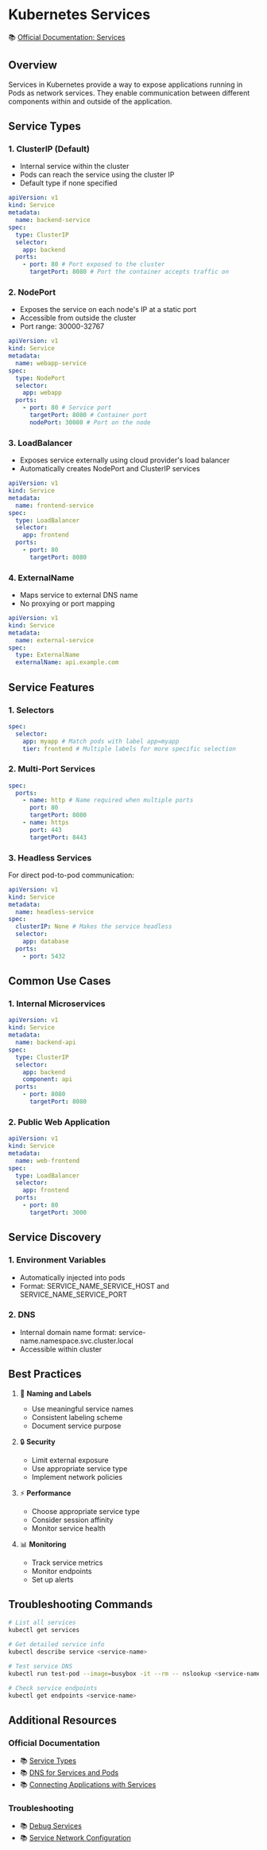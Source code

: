 # Kubernetes Services

📚 [Official Documentation: Services](https://kubernetes.io/docs/concepts/services-networking/service/)

## Overview

Services in Kubernetes provide a way to expose applications running in Pods as network services. They enable communication between different components within and outside of the application.

## Service Types

### 1. ClusterIP (Default)

- Internal service within the cluster
- Pods can reach the service using the cluster IP
- Default type if none specified

```yaml
apiVersion: v1
kind: Service
metadata:
  name: backend-service
spec:
  type: ClusterIP
  selector:
    app: backend
  ports:
    - port: 80 # Port exposed to the cluster
      targetPort: 8080 # Port the container accepts traffic on
```

### 2. NodePort

- Exposes the service on each node's IP at a static port
- Accessible from outside the cluster
- Port range: 30000-32767

```yaml
apiVersion: v1
kind: Service
metadata:
  name: webapp-service
spec:
  type: NodePort
  selector:
    app: webapp
  ports:
    - port: 80 # Service port
      targetPort: 8080 # Container port
      nodePort: 30080 # Port on the node
```

### 3. LoadBalancer

- Exposes service externally using cloud provider's load balancer
- Automatically creates NodePort and ClusterIP services

```yaml
apiVersion: v1
kind: Service
metadata:
  name: frontend-service
spec:
  type: LoadBalancer
  selector:
    app: frontend
  ports:
    - port: 80
      targetPort: 8080
```

### 4. ExternalName

- Maps service to external DNS name
- No proxying or port mapping

```yaml
apiVersion: v1
kind: Service
metadata:
  name: external-service
spec:
  type: ExternalName
  externalName: api.example.com
```

## Service Features

### 1. Selectors

```yaml
spec:
  selector:
    app: myapp # Match pods with label app=myapp
    tier: frontend # Multiple labels for more specific selection
```

### 2. Multi-Port Services

```yaml
spec:
  ports:
    - name: http # Name required when multiple ports
      port: 80
      targetPort: 8080
    - name: https
      port: 443
      targetPort: 8443
```

### 3. Headless Services

For direct pod-to-pod communication:

```yaml
apiVersion: v1
kind: Service
metadata:
  name: headless-service
spec:
  clusterIP: None # Makes the service headless
  selector:
    app: database
  ports:
    - port: 5432
```

## Common Use Cases

### 1. Internal Microservices

```yaml
apiVersion: v1
kind: Service
metadata:
  name: backend-api
spec:
  type: ClusterIP
  selector:
    app: backend
    component: api
  ports:
    - port: 8080
      targetPort: 8080
```

### 2. Public Web Application

```yaml
apiVersion: v1
kind: Service
metadata:
  name: web-frontend
spec:
  type: LoadBalancer
  selector:
    app: frontend
  ports:
    - port: 80
      targetPort: 3000
```

## Service Discovery

### 1. Environment Variables

- Automatically injected into pods
- Format: SERVICE_NAME_SERVICE_HOST and SERVICE_NAME_SERVICE_PORT

### 2. DNS

- Internal domain name format: service-name.namespace.svc.cluster.local
- Accessible within cluster

## Best Practices

1. 🎯 **Naming and Labels**

   - Use meaningful service names
   - Consistent labeling scheme
   - Document service purpose

2. 🔒 **Security**

   - Limit external exposure
   - Use appropriate service type
   - Implement network policies

3. ⚡ **Performance**

   - Choose appropriate service type
   - Consider session affinity
   - Monitor service health

4. 📊 **Monitoring**
   - Track service metrics
   - Monitor endpoints
   - Set up alerts

## Troubleshooting Commands

```bash
# List all services
kubectl get services

# Get detailed service info
kubectl describe service <service-name>

# Test service DNS
kubectl run test-pod --image=busybox -it --rm -- nslookup <service-name>

# Check service endpoints
kubectl get endpoints <service-name>
```

## Additional Resources

### Official Documentation

- 📚 [Service Types](https://kubernetes.io/docs/concepts/services-networking/service/#publishing-services-service-types)
- 📚 [DNS for Services and Pods](https://kubernetes.io/docs/concepts/services-networking/dns-pod-service/)
- 📚 [Connecting Applications with Services](https://kubernetes.io/docs/concepts/services-networking/connect-applications-service/)

### Troubleshooting

- 📚 [Debug Services](https://kubernetes.io/docs/tasks/debug/debug-application/debug-service/)
- 📚 [Service Network Configuration](https://kubernetes.io/docs/concepts/services-networking/service/#virtual-ips-and-service-proxies)
